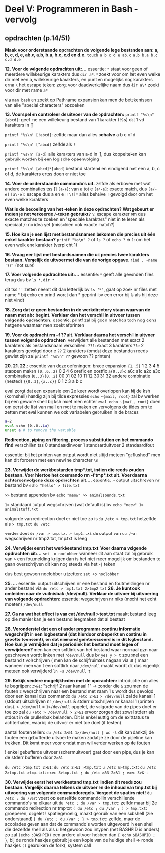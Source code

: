 # Deel V: Programmeren in Bash - vervolg
## opdrachten (p.14/51)

**Maak voor onderstaande opdrachten de volgende lege bestanden aan: a, b, c, d, e, ab.c, a.b, b.a, b.c, c.d en d.e.**
`touch a b c d e ab.c a.b b.a b.c c.d d.e`

**12. Voer de volgende opdrachten uit:...**
essentie:
`*` staat voor geen of meerdere willekeurige karakters
dus `dir a*.*` zoekt voor om het even welke dir met een a, willekeurige karakters, en punt en mogelijks nog karakters erna
`\` het escape teken: zorgt voor daadwerkelijke naam
dus `dir a\*` zoekt voor dir met name `a*`

via `man bash` en zoekt op Pathname expansion kan men de betekenissen van alle "special characters" opzoeken

**13. Voorspel en controleer de uitvoer van de opdrachten:**
`printf "%s\n" [abcd]`: geef me een willekeurig bestand van 1 karakter (%s) dat 1 vd karakters in []

`printf "%s\n" [!abcd]`: zelfde maar dan alles __behalve__ a b c of d

`printf "%s\n" [^abcd]` zelfde als `!`

`printf "%s\n" [a-d]` alle karakters van a-d in [], dus koppelteken kan gebruik worden bij een logische opeenvolging

`printf "%s\n" [abcd]*[abcd]` bestand startend en eindigend met een a, b, c of d, de karakters ertss doen er niet toe

**14. Voer de onderstaande commando’s uit.**
zelfde als erboven met wat andere combinaties tss []
`[a-e]`: van a tot e
`[a/-e]`: exacte match, dus `[a/-e]`
`[a\-e]`: escape dus a en e
`[!\!]*` alles behalve `!` gevolgd door om het even welke karakters 

**Wat is de bedoeling van het \-teken in deze opdrachten? Wat gebeurt er indien je het verkeerde /-teken gebruikt?**
`\`: escape karakter om dus exacte matches te zoeken en "speciale karakters" niet in te lezen als speciaal
`/`: no idea yet (misschien ook exacte match?)

**15. Hoe kan je een lijst met bestandsnamen bekomen die precies uit één enkel karakter bestaan?**
`printf "%s\n" ?` of `ls ?` of `echo ?`
=> `?`: om het even welk ene karakter (verplicht 1)

**16. Vraag een lijst met bestandsnamen die uit precies twee karakters bestaan. Vergelijk de uitvoer met die van de vorige opgave.**
`find . -name '??'` 
(not sure)

**17. Voer volgende opdrachten uit:...**
essentie: `*` geeft alle gevonden files terug
dus bv `ls *`, `dir *`

dit tss `''` zetten neemt dit dan letterlijk
bv `ls '*'`, gaat op zoek nr files met name *
bij echo en printf wordt dan * geprint ipv een error bij ls als hij deze niet vindt

**18. Zorg dat er geen bestanden in de werkdirectory staan waarvan de naam met abc begint. Verklaar dan het verschil in uitvoer tussen volgende opdrachten:**
essentie: printf zal bij geen matches toch nog eens hetgene waarnaar men zoekt afprinten


**19. Voer de opdracht rm –f ?? uit. Verklaar daarna het verschil in uitvoer tussen volgende opdrachten:**
verwijdert alle bestanden met exact 2 karakters als bestandsnaam
verschillen:
`???`: exact 3 karakters
`??e` 2 karakters gevolgd door e
`??` 2 karakters (omdat deze bestanden reeds gewist zijn zal `printf "%s\n" ??` gewoon ?? printen)

**20. 21. 22.**:
essentie van deze oefeningen:
brace expansion
`{1..5}` 1 2 3 4 5
stappen maken
`{0..6..2}` 0 2 4 6
prefix en postfix
`a{0..3}c` a0c a1c a2c a3c
combinaties
`{0..3}{0..2}` 00 01 02 10 11 12 30 31 32
andere combinatie (nested)
`{{0..3},{a..c}}` 0 1 2 3 a b c

eval zorgt dat een expansie een 2e keer wordt overlopen
kan bij de ksh (kornshell) handig zijn bij tilde expressies
`echo ~{mail, root}` zal bv werken bij een gewone shell
bij ksh moet men echter
`eval echo ~{mail, root}` doen om eerst de lijst van mail en root te maken en vervolgens de tildes om te zetten
met eval kunnen we ook variabelen gebruiken in de braces
```sh
a=2
eval echo {0..8..$a}
unset a # to remove the variable
```

**Redirection, piping en filtering, process substitution en het commando find**
verschillen tss 
0 standaardinvoer
1 standaarduitvoer
2 standaardfout

essentie: bij het printen van output wordt niet altijd meteen "geflushed" men kan dit forceren met een newline character `\n`

**23. Verwijder de werkbestanden tmp\*.txt, indien die reeds zouden bestaan. Voer hiertoe het commando rm -f tmp\*.txt uit. Voer daarna achtereenvolgens deze opdrachten uit:...**
essentie:
`>` output uitschreven nr bestand
bv `echo "hello" > file.txt`

`>>` bestand appenden
bv `echo "meow" >> animalsounds.txt`

`1>` standaard output wegschrijven (wat default is)
bv `echo "meow" 1> animalstuff.txt`

volgorde van redirection doet er niet toe
zo is `du /etc > tmp.txt` hetzelfde als `> tmp.txt du /etc`

verder doet
`du /var > tmp.txt > tmp2.txt`
de output van `du /var` wegschrijven nr tmp2.txt, tmp.txt is leeg

**24. Verwijder eerst het werkbestand tmp.txt. Voer daarna volgende opdrachten uit:...**
`set -o noclobber`
wanneer dit aan staat zal bij gebruik van `>` een foutmelding krijgen 
dan is het niet meer mogelijk om bestanden te gaan overschrijven
dit kan nog steeds via het `>|` teken

dus best  gewoon noclobber uitzetten:
`set +o noclobber`

**25. ...**
essentie:
output uitschrijven nr ene bestand en foutmeldingen nr ander bestand via
`du /etc > tmp1.txt 2>tmp2.txt`
**26. Je kunt ook omleiden naar de vuilnisbak (/dev/null). Verklaar de uitvoer bij uitvoering van volgende opdrachten:**
essentie: wegschrijven nr niks (mocht het echt moeten) `/dev/null`

**27. Ga na wat het effect is van cat /dev/null > test.txt**
maakt bestand leeg
op die manier kan je een bestand leegmaken dat al bestaat

**28. Veronderstel dat een of ander programma continu informatie wegschrijft in een logbestand (dat hierdoor onbeperkt en continu in grootte toeneemt), en dat niemand geïnteresseerd is in dit logbestand. Hoe kun je vermijden dat je periodiek het bestand moet legen of verwijderen?**
men kan een softlink van het bestand waar normaal gzn naar geschreven wordt linken met `/dev/null`
dus bv `yes y > t` zou snel een bestand t volschrijven ( men kan de schijfruimtes nagaan via `df` )
maar wanneer men van t een softlink naar `/dev/null` maakt wordt dit dus eigenlijk meteen ook verwijderd
`ln -s /dev/null t`

**29. Bekijk verdere mogelijkheden met de opdrachten:**
introductie om alles te begrijpen:
`2>&1`: "schrijf 2 naar kanaal 1" -> zonder die `&` zou men de fouten `2` wegschrijven naar een bestand met naam 1
`&` wordt dus gevolgd door een kanaal
dus commando `du /etc 2>&1 > /dev/null` zal de kanaal 1 (stdout) uitschrijven nr `/dev/null` & stderr uitschrijven nr kanaal 1 (printen dus). `> /dev/null` = `1>/dev/null`
opgelet, de volgorde van de pipes doet er toe
zo zal `du /etc > /dev/null > 2>&1` ervoor zorgen dat zowel stderr als stdout in de prullenbak belanden. Dit is enkel nuttig om de exitstatus te achterhalen, waarbij de uitvoer er niet toe doet (if testen)

aantal fouten tellen:
`du /etc 2>&1 1>/dev/null | wc -l`
dit kan dankzij de fouten een gebufferde uitvoer te maken zodat je ze door de pipeline kan trekken. Dit komt meer voor omdat men wil verder werken op de fouten

! enkel gebufferde uitvoer (schermuitvoer) gaat door een pipe, dus je kan de stderr bufferen door `2>&1`

`du /etc >tmp.txt 2>&1`: 
`du /etc 2>&1 >tmp.txt`:
`u /etc &>tmp.txt`:
`du /etc 2>tmp.txt >tmp.txt`:
`exec 3>tmp.txt ; du /etc >&3 2>&1 ; exec 3>&-`:

**30. Verwijder eerst het werkbestand tmp.txt, indien dit reeds zou bestaan. Vergelijk daarna telkens de uitvoer en de inhoud van tmp.txt bij uitvoering van volgende commandoregels. Vergeet de spaties niet!**
`du /etc ; du /var`: voert op eenzelfde commandolijn verschillende commando's na elkaar uit
`du /etc ; du /var > tmp.txt`: zelfde maar bij 2e commando redirection nr tmp.txt
`( du /etc ; du /var ; ) > tmp.txt`: groeperen, opgelet ! spatiegevoelig, maakt gebruik van een subshell (zie onderstaand)
`{ du /etc ; du /var ; } > tmp.txt`: zelfde, maar de accolades geven aan dat de commando's worden uitgevoerd in een shell die dezelfde shell als als u het gewoon zou intypen (het BASHPID is anders)
zo zal `(echo $BASHPID)` een andere uitvoer hebben dan `{ echo $BASHPID ; }`, bij de ronde haakjes gebruik je een kopie van de huidige shell
=> ronde haakjes `()` gebruiken de fork() system call